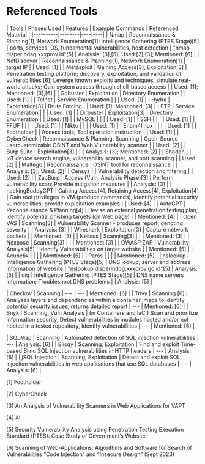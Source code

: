 # Referenced Tools

| Tools				| Phases Used																						| Features 																													| Example Commands	| Referenced Material |
|----------|--------|----|----|
| Nmap 				| Reconnaissance & Planning[1], Network Enumeration[1]; Intelligence Gathering (PTES Stage)[5]		| ports, services, OS, fundamental vulnerabilities, host detection 															| "nmap disperindag.xxxprov.id"[5] 			| Analysis: [3],[5]; Used:[2],[3]; Mentioned: [6] 	|
| NetDiscover 		| Reconnaissance & Planning[1], Network Enumeration[1] 												| target IP 																												| 											| Used: [1] 	|
| Metasploit 		| Gaining Access[3], Exploitation[3]																| Penetration testing platform; discovery, exploitation, and validation of vulnerabilities [6]; Leverge known exploits and techniques, simulate real-world attacks; Gain system access through shell-based access																				| 											| Used: [1]; Mentioned: [3],[6]	|
| Gobuster			| Exploitation																						| Directory Enumeration																										| 											| Used: [1]	| 
| Telnet			| Service Enumeration																				| 																															| 											| Used: [1]	| 
| Hydra				| Exploitation[3]																					| Brute Forcing																												| 											| Used: [1]; Mentioned: [3]	| 
| FTP				| Service Enumeration																				| 																															| 											| Used: [1]	| 
| Dirbuster			| Exploitation[3]																					| Directory Enumeration																										| 											| Used: [1]	| 
| MySQL				|																									| 																															| 											| Used: [1]	| 
| SSH				|																									| 																															| 											| Used: [1]	| 
| FFUF				|																									| 																															| 											| Used: [1]	| 
| Nikto				|																									| 																															| 											| Used: [1]	| 
| Enum4linux		|																									| 																															| 											| Used: [1]	| 
| Footholder		|																									| Access tools; Tool operation instruction																		 			| 											| Used: [1]	| 
| CyberCheck		| Reconnaissance & Planning, Scanning																| Open-Source usercustomizable OSINT and Web Vulnerability scanner													 		| 											| Used: [2]	| 
| Burp Suite		| Exploitation[3]																					| 																															| 											| Analysis: [3]; Mentioned: [2]	| 
| Shodan			|																									| IoT device search engine, vulnerability scanner, and port scanning													 	| 											| Used: [2]	| 
| Maltego			| Reconnaissance																					| OSINT tool for reconnaissance													 											| 											| Analysis: [3]; Used: [2]|
| Censys			|																									| Vulnerability detection and filtering													 									| 											| Used: [2]	| 
| ZapBurp			| Access (Vuln. Analysis Phase)[3]																	| Perform vulnerability scan; Provide mitigation measures 																	| 											| Analysis: [3]	| 
| hackingBuddyGPT	| Gaining Access[4], Retaining Access[4], Exploitation[4] 											| Gain root privileges in VM (produce commands), identify potential security vulnerabilities; provide exploitation examples | 											| Used: [4]	| 
| AutoGPT			| Reconnaissance & Planning[4]																		| Devise an external penetration testing plan; identify potential phishing targets (on Web page)							| 											| Mentioned: [4]	| 
| Open VAS			| Scanning[3]																						| Vulnerability Scanner - produces report, denoting severity																| 											| Analysis: [3]	| 
| Wireshark			| Exploitation[3]																					| Capture network packets																									| 											| Mentioned: [3]	| 
| Nessus			| Scanning[3]																						| 																															| 											| Mentioned: [3]	| 
| Nexpose			| Scanning[3]																						| 																															| 											| Mentioned: [3]	| 
| OWASP ZAP			| Vulnerability Analysis[5]																			| Identify Vulnerabilities on target website													 							| 											| Mentioned: [5]	| 
| Acunetix			| 																									| 																															| 											| Mentioned: [5]	| 
| Paros				| 																									| 																															| 											| Mentioned: [5]	| 
| nslookup			| Intelligence Gathering (PTES Stage)[5]															| DNS lookup; server and address information of website																		| "nslookup disperindog.xxxprov.go.id"[5] 	| Analysis: [5]	| 
| dig				| Intelligence Gathering (PTES Stage)[5]															| DNS name servers information; Troubleshoot DNS problems																	| 											| Analysis: [5]	| 

| Checkov			| Scanning																							| --- 																													| --- 										| Mentioned: [6]	| 
| Trivy				| Scanning [6]																						| Analyzes layers and dependencies within a container image to identify potential security issues, returns detailed report	| ---										| Mentioned: [6]	| 
| Snyk				| Scanning, Vuln Analysis																								| (in Containers and IaC:) Scan and prioritize information security, Detect vulnerabilities in modules hosted and/or not hosted in a tested repository, Identify vulnerabilities		| ---										| Mentioned: [6]	| 

| SQLMap			| Scanning																							| Automated detection of SQL injection vulnerabilities																													| ---										| Analysis: [6]	| 
| Blisqy			| Scanning, Exploitation																			| Find and exploit Time-based Blind SQL injection vulnerabilities in HTTP headers																													| ---										| Analysis: [6]	| 
| jSQL Injection	| Scanning, Exploitation																			| Detect and exploit SQL injection vulnerabilities in web applications that use SQL databases																													| ---										| Analysis: [6]	| 



[1] Footholder

[2] CyberCheck

[3] An Analysis of Vulnerability Scanners in Web Applications for VAPT

[4] AI

[5] Security Vulnerability Analysis using Penetration Testing Execution Standard (PTES): Case Study of Government’s Website

[6] Scanning of Web-Applications: Algorithms and Software for Search of Vulnerabilities “Code Injection” and “Insecure Design” (Sept 2023)